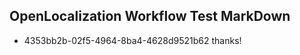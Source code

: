 ## OpenLocalization Workflow Test MarkDown
* 4353bb2b-02f5-4964-8ba4-4628d9521b62 thanks!

<!--HONumber=Jul16_HO2-->



